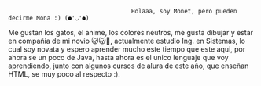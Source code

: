                                        Holaaa, soy Monet, pero pueden decirme Mona :) (●'◡'●)
 Me gustan los gatos, el anime, los colores neutros, me gusta dibujar y estar en compañia de mi novio 😽😽🩵,
 actualmente estudio Ing. en Sistemas, lo cual soy novata y espero aprender mucho este tiempo que este aqui,
 por ahora se un poco de Java, hasta ahora es el unico lenguaje que voy aprendiendo, junto con algunos cursos de alura de este año, que enseñan HTML, se muy poco al respecto :).
 
